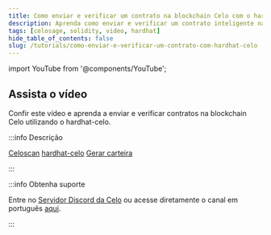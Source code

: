 ```yaml
---
title: Como enviar e verificar um contrato na blockchain Celo com o hardhat-celo
description: Aprenda como enviar e verificar um contrato inteligente na blockchain Celo
tags: [celosage, solidity, video, hardhat]
hide_table_of_contents: false
slug: /tutorials/como-enviar-e-verificar-um-contrato-com-hardhat-celo
---
```


import YouTube from '@components/YouTube';

## Assista o vídeo

Confir este vídeo e aprenda a enviar e verificar contratos na blockchain Celo utilizando o hardhat-celo.

<YouTube videoId="qLLUDh85RAQ"/>

:::info Descrição

[Celoscan](https://celoscan.io/)
[hardhat-celo](https://www.npmjs.com/package/hardhat-celo)
[Gerar carteira](https://piyopiyo.medium.com/how-to-generate-ethereum-wallet-with-ethers-js-d0ef74eadfd8)

:::

:::info Obtenha suporte

Entre no [Servidor Discord da Celo](https://chat.celo.org/) ou acesse diretamente o canal em português
[aqui](https://discord.com/channels/600834479145353243/956679819406491708).

:::
